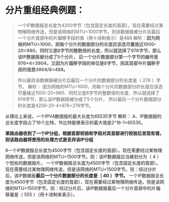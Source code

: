 # 分片重组经典例题：

>一个IP数据报总长度为4200字节（包含固定长度的首部）。现在需要经过某物理网络传送，但是该网络的MTU=1000字节。则该数据报被分片后最后一个分片首部中的片偏移字段的值（用十进制表示）是488
解析：**因为网络的MTU=1000，则每个分片的数据部分的长度应该选尽量接近1000-20=980、同时又是8字节的整数倍的长度，所以就选择了976字节，那么该IP数据报被分成了5个分片，
后一个分片数据部分第一个字节的编号是976*4=3904，又因为片偏移字段的单位是8字节，则其首部中片偏移字段的值是3904/8=488。**

>所以最则该数据报被分片后最后一个分片的数据部分的长度是（  276  ）字节。
解析： 因为网络的MTU=1000，则每个分片的数据部分的长度应该选尽量接近1000-20=980、同时又是8字节的整数倍的长度，所以就选择了976字节，那么该IP数据报被分成了5个分片，
所以最后一个分片数据部分的长度是4200-20-4*976=276字节。

从理论上来说，一个IPV4数据报的最大长度为65535字节  解析：  A、IP数据报的总长度字段占了16个比特，16比特能够表示的最大值是2^16-1=65535。

**某路由器收到了一个IP分组，根据首部校验和字段对其首部进行校验后发现有错，则该路由器将使用的处理方式是丢弃该IP分组**

6一个IP数据报总长度为4500字节（包含固定长度的首部）。现在需要经过某物理网络传送，但是该网络的MTU=1500字节。则：该IP数据报应当被划分为（  4     ）个短些的数据报片。
一个IP数据报总长度为4500字节（包含固定长度的首部）。现在需要经过某物理网络传送，但是该网络的MTU=1500字节。则：经过分片后，该IP数据报**最后一个分片数据部分的长度是（  40     ）字节。**
一个IP数据报总长度为4500字节（包含固定长度的首部），现在需要经过某物理网络传送，但是该网络的MTU=1500字节。则：经过分片后，该IP数据报最后一个分片首部中的片偏移量是（  555     ）（用十进制来表示）。
